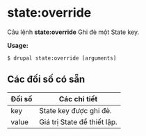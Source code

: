 # state:override
Câu lệnh **state:override** Ghi đè một State key.

**Usage:**
```
$ drupal state:override [arguments] 
```

## Các đối số có sẵn
Đối số | Các chi tiết
---------|-------------
key | State key được ghi đè.
value | Giá trị State để thiết lập.
